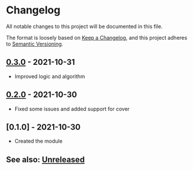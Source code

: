 # Changelog
All notable changes to this project will be documented in this file.

The format is loosely based on [Keep a Changelog](https://keepachangelog.com/en/1.0.0/),
and this project adheres to [Semantic Versioning](https://semver.org/spec/v2.0.0.html).

## [0.3.0] - 2021-10-31
- Improved logic and algorithm
 
## [0.2.0] - 2021-10-30
- Fixed some issues and added support for cover
 
## [0.1.0] - 2021-10-30
- Created the module

## See also: [Unreleased]

[Unreleased]: https://github.com/itamarcu/ZoomPanOptions/compare/0.3.0...HEAD
[0.2.0]: https://github.com/itamarcu/ZoomPanOptions/compare/0.1.0...0.2.0
[0.3.0]: https://github.com/itamarcu/ZoomPanOptions/compare/0.2.0...0.3.0
